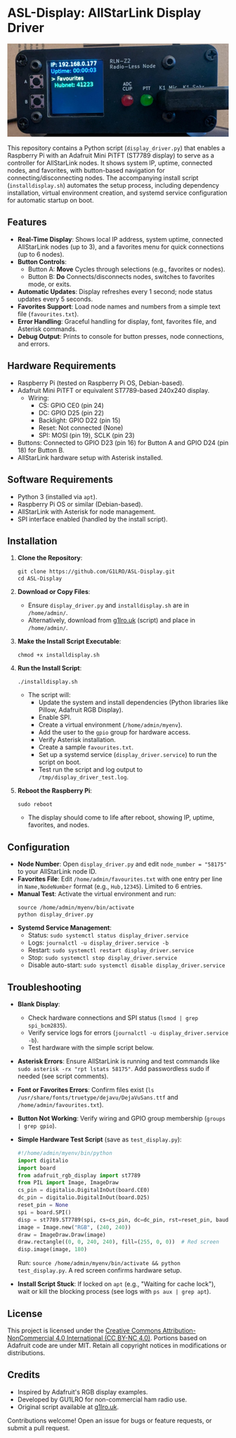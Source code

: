# ASL-Display: AllStarLink Display Driver

![Display Example](https://raw.githubusercontent.com/G1LRO/ASL-Display/refs/heads/main/RLN-Z2.jpg) <!-- Replace with an actual screenshot of the display in action -->

This repository contains a Python script (`display_driver.py`) that enables a Raspberry Pi with an Adafruit Mini PiTFT (ST7789 display) to serve as a controller for AllStarLink nodes. It shows system IP, uptime, connected nodes, and favorites, with button-based navigation for connecting/disconnecting nodes. The accompanying install script (`installdisplay.sh`) automates the setup process, including dependency installation, virtual environment creation, and systemd service configuration for automatic startup on boot.

## Features
- **Real-Time Display**: Shows local IP address, system uptime, connected AllStarLink nodes (up to 3), and a favorites menu for quick connections (up to 6 nodes).
- **Button Controls**:
  - Button A: **Move** Cycles through selections (e.g., favorites or nodes).
  - Button B: **Do** Connects/disconnects nodes, switches to favorites mode, or exits.
- **Automatic Updates**: Display refreshes every 1 second; node status updates every 5 seconds.
- **Favorites Support**: Load node names and numbers from a simple text file (`favourites.txt`).
- **Error Handling**: Graceful handling for display, font, favorites file, and Asterisk commands.
- **Debug Output**: Prints to console for button presses, node connections, and errors.

## Hardware Requirements
- Raspberry Pi (tested on Raspberry Pi OS, Debian-based).
- Adafruit Mini PiTFT or equivalent ST7789-based 240x240 display.
  - Wiring:
    - CS: GPIO CE0 (pin 24)
    - DC: GPIO D25 (pin 22)
    - Backlight: GPIO D22 (pin 15)
    - Reset: Not connected (None)
    - SPI: MOSI (pin 19), SCLK (pin 23)
- Buttons: Connected to GPIO D23 (pin 16) for Button A and GPIO D24 (pin 18) for Button B.
- AllStarLink hardware setup with Asterisk installed.

## Software Requirements
- Python 3 (installed via `apt`).
- Raspberry Pi OS or similar (Debian-based).
- AllStarLink with Asterisk for node management.
- SPI interface enabled (handled by the install script).

## Installation
1. **Clone the Repository**:
   ```
   git clone https://github.com/G1LRO/ASL-Display.git
   cd ASL-Display
   ```

2. **Download or Copy Files**:
   - Ensure `display_driver.py` and `installdisplay.sh` are in `/home/admin/`.
   - Alternatively, download from [g1lro.uk](https://g1lro.uk/display_driver.py) (script) and place in `/home/admin/`.

3. **Make the Install Script Executable**:
   ```
   chmod +x installdisplay.sh
   ```

4. **Run the Install Script**:
   ```
   ./installdisplay.sh
   ```
   - The script will:
     - Update the system and install dependencies (Python libraries like Pillow, Adafruit RGB Display).
     - Enable SPI.
     - Create a virtual environment (`/home/admin/myenv`).
     - Add the user to the `gpio` group for hardware access.
     - Verify Asterisk installation.
     - Create a sample `favourites.txt`.
     - Set up a systemd service (`display_driver.service`) to run the script on boot.
     - Test run the script and log output to `/tmp/display_driver_test.log`.

5. **Reboot the Raspberry Pi**:
   ```
   sudo reboot
   ```
   - The display should come to life after reboot, showing IP, uptime, favorites, and nodes.

## Configuration
- **Node Number**: Open `display_driver.py` and edit `node_number = "58175"` to your AllStarLink node ID.
- **Favorites File**: Edit `/home/admin/favourites.txt` with one entry per line in `Name,NodeNumber` format (e.g., `Hub,12345`). Limited to 6 entries.
- **Manual Test**: Activate the virtual environment and run:
  ```
  source /home/admin/myenv/bin/activate
  python display_driver.py
  ```
- **Systemd Service Management**:
  - Status: `sudo systemctl status display_driver.service`
  - Logs: `journalctl -u display_driver.service -b`
  - Restart: `sudo systemctl restart display_driver.service`
  - Stop: `sudo systemctl stop display_driver.service`
  - Disable auto-start: `sudo systemctl disable display_driver.service`

## Troubleshooting
- **Blank Display**: 
  - Check hardware connections and SPI status (`lsmod | grep spi_bcm2835`).
  - Verify service logs for errors (`journalctl -u display_driver.service -b`).
  - Test hardware with the simple script below.
- **Asterisk Errors**: Ensure AllStarLink is running and test commands like `sudo asterisk -rx "rpt lstats 58175"`. Add passwordless sudo if needed (see script comments).
- **Font or Favorites Errors**: Confirm files exist (`ls /usr/share/fonts/truetype/dejavu/DejaVuSans.ttf` and `/home/admin/favourites.txt`).
- **Button Not Working**: Verify wiring and GPIO group membership (`groups | grep gpio`).
- **Simple Hardware Test Script** (save as `test_display.py`):
  ```python
  #!/home/admin/myenv/bin/python
  import digitalio
  import board
  from adafruit_rgb_display import st7789
  from PIL import Image, ImageDraw
  cs_pin = digitalio.DigitalInOut(board.CE0)
  dc_pin = digitalio.DigitalInOut(board.D25)
  reset_pin = None
  spi = board.SPI()
  disp = st7789.ST7789(spi, cs=cs_pin, dc=dc_pin, rst=reset_pin, baudrate=24000000, width=240, height=240, x_offset=0, y_offset=80)
  image = Image.new("RGB", (240, 240))
  draw = ImageDraw.Draw(image)
  draw.rectangle((0, 0, 240, 240), fill=(255, 0, 0))  # Red screen
  disp.image(image, 180)
  ```
  Run: `source /home/admin/myenv/bin/activate && python test_display.py`. A red screen confirms hardware setup.

- **Install Script Stuck**: If locked on `apt` (e.g., "Waiting for cache lock"), wait or kill the blocking process (see logs with `ps aux | grep apt`).

## License
This project is licensed under the [Creative Commons Attribution-NonCommercial 4.0 International (CC BY-NC 4.0)](http://creativecommons.org/licenses/by-nc/4.0/). Portions based on Adafruit code are under MIT. Retain all copyright notices in modifications or distributions.

## Credits
- Inspired by Adafruit's RGB display examples.
- Developed by GU1LRO for non-commercial ham radio use.
- Original script available at [g1lro.uk](https://g1lro.uk).

Contributions welcome! Open an issue for bugs or feature requests, or submit a pull request.
